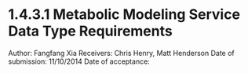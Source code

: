 # 1.4.3.1 Metabolic Modeling Service Data Type Requirements

Author: Fangfang Xia
Receivers: Chris Henry, Matt Henderson
Date of submission: 11/10/2014
Date of acceptance: 


